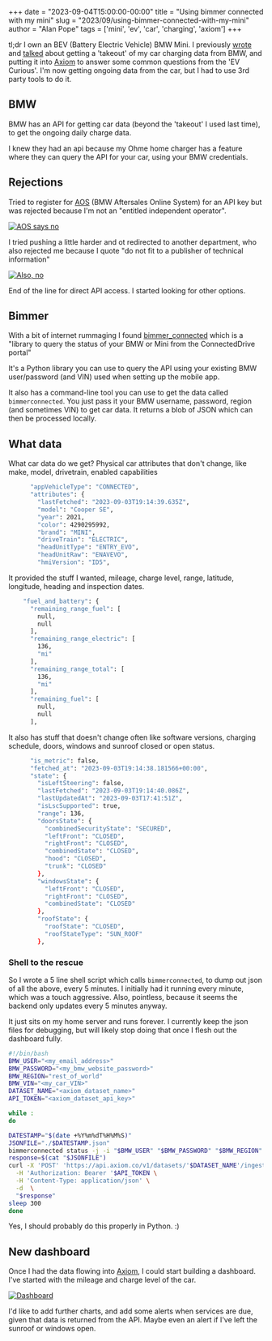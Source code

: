 +++
date = "2023-09-04T15:00:00-00:00"
title = "Using bimmer connected with my mini"
slug = "2023/09/using-bimmer-connected-with-my-mini"
author = "Alan Pope"
tags = ['mini', 'ev', 'car', 'charging', 'axiom']
+++

tl;dr I own an BEV (Battery Electric Vehicle) BMW Mini. I previously [wrote](/blog/2023/08/charting-ev-car-charging/) and [talked](https://linuxmatters.sh/10/) about getting a 'takeout' of my car charging data from BMW, and putting it into [Axiom](https://app.axiom.co/) to answer some common questions from the 'EV Curious'. I'm now getting ongoing data from the car, but I had to use 3rd party tools to do it.

## BMW 

BMW has an API for getting car data (beyond the 'takeout' I used last time), to get the ongoing daily charge data.

I knew they had an api because my Ohme home charger has a feature where they can query the API for your car, using your BMW credentials. 

## Rejections

Tried to register for [AOS](https://aos.bmwgroup.com/web/oss/start) (BMW Aftersales Online System) for an API key but was rejected because I'm not an "entitled independent operator".

[![AOS says no](/blog/images/2023-09-04/aos-says-no.png)](/blog/images/2023-09-04/aos-says-no.png)

I tried pushing a little harder and ot redirected to another department, who also rejected me because I quote "do not fit to a publisher of technical information"

[![Also, no](/blog/images/2023-09-04/also-no.png)](/blog/images/2023-09-04/also-no.png)

End of the line for direct API access. I started looking for other options.

## Bimmer

With a bit of internet rummaging I found [bimmer_connected](https://github.com/bimmerconnected/bimmer_connected) which is a "library to query the status of your BMW or Mini from the ConnectedDrive portal"

It's a Python library you can use to query the API using your existing BMW user/password (and VIN) used when setting up the mobile app.

It also has a command-line tool you can use to get the data called `bimmerconnected`. You just pass it your BMW username, password, region (and sometimes VIN) to get car data. It returns a blob of JSON which can then be processed locally.

## What data

What car data do we get? Physical car attributes that don't change, like make, model, drivetrain, enabled capabilities

```bash
      "appVehicleType": "CONNECTED",
      "attributes": {
        "lastFetched": "2023-09-03T19:14:39.635Z",
        "model": "Cooper SE",
        "year": 2021,
        "color": 4290295992,
        "brand": "MINI",
        "driveTrain": "ELECTRIC",
        "headUnitType": "ENTRY_EVO",
        "headUnitRaw": "ENAVEVO",
        "hmiVersion": "ID5",
```


It provided the stuff I wanted, mileage, charge level, range, latitude, longitude, heading and inspection dates.

```bash
    "fuel_and_battery": {
      "remaining_range_fuel": [
        null,
        null
      ],
      "remaining_range_electric": [
        136,
        "mi"
      ],
      "remaining_range_total": [
        136,
        "mi"
      ],
      "remaining_fuel": [
        null,
        null
      ],
```

It also has stuff that doesn't change often like software versions, charging schedule, doors, windows and sunroof closed or open status.

```bash
      "is_metric": false,
      "fetched_at": "2023-09-03T19:14:38.181566+00:00",
      "state": {
        "isLeftSteering": false,
        "lastFetched": "2023-09-03T19:14:40.086Z",
        "lastUpdatedAt": "2023-09-03T17:41:51Z",
        "isLscSupported": true,
        "range": 136,
        "doorsState": {
          "combinedSecurityState": "SECURED",
          "leftFront": "CLOSED",
          "rightFront": "CLOSED",
          "combinedState": "CLOSED",
          "hood": "CLOSED",
          "trunk": "CLOSED"
        },
        "windowsState": {
          "leftFront": "CLOSED",
          "rightFront": "CLOSED",
          "combinedState": "CLOSED"
        },
        "roofState": {
          "roofState": "CLOSED",
          "roofStateType": "SUN_ROOF"
        },
```


### Shell to the rescue

So I wrote a 5 line shell script which calls `bimmerconnected`, to dump out json of all the above, every 5 minutes. I initially had it running every minute, which was a touch aggressive. Also, pointless, because it seems the backend only updates every 5 minutes anyway. 

It just sits on my home server and runs forever. I currently keep the json files for debugging, but will likely stop doing that once I flesh out the dashboard fully.

```bash
#!/bin/bash
BMW_USER="<my_email_address>"
BMW_PASSWORD="<my_bmw_website_password>"
BMW_REGION="rest_of_world"
BMW_VIN="<my_car_VIN>"
DATASET_NAME="<axiom_dataset_name>"
API_TOKEN="<axiom_dataset_api_key>"

while :
do

DATESTAMP="$(date +%Y%m%dT%H%M%S)"
JSONFILE="./$DATESTAMP.json"
bimmerconnected status -j -i "$BMW_USER" "$BMW_PASSWORD" "$BMW_REGION" | jq . > "$JSONFILE"
response=$(cat "$JSONFILE")
curl -X 'POST' 'https://api.axiom.co/v1/datasets/'$DATASET_NAME'/ingest' \
  -H 'Authorization: Bearer '$API_TOKEN \
  -H 'Content-Type: application/json' \
  -d  \
  "$response" 
sleep 300
done

```

Yes, I should probably do this properly in Python. :)

## New dashboard

Once I had the data flowing into [Axiom](https://app.axiom.co/), I could start building a dashboard. I've started with the mileage and charge level of the car. 

[![Dashboard](/blog/images/2023-09-04/dashboard.png)](/blog/images/2023-09-04/dashboard.png)

I'd like to add further charts, and add some alerts when services are due, given that data is returned from the API. Maybe even an alert if I've left the sunroof or windows open. 